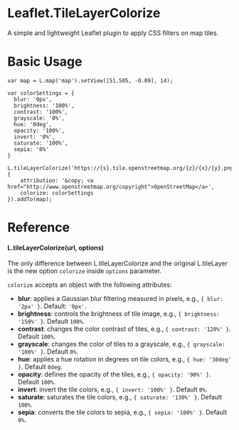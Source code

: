 # Leaflet.TileLayerColorize
A simple and lightweight Leaflet plugin to apply CSS filters on map tiles.

# Basic Usage
    var map = L.map('map').setView([51.505, -0.09], 14);
    
    var colorSettings = {
      blur: '0px',
      brightness: '100%',
      contrast: '100%',
      grayscale: '0%',
      hue: '0deg',
      opacity: '100%',
      invert: '0%',
      saturate: '100%',
      sepia: '0%'
    }

    L.tileLayerColorize('https://{s}.tile.openstreetmap.org/{z}/{x}/{y}.png', {
		attribution: '&copy; <a href="http://www.openstreetmap.org/copyright">OpenStreetMap</a>',
	    colorize: colorSettings
    }).addTo(map);
    
# Reference

#### L.tileLayerColorize(url, options)

The only difference between L.tileLayerColorize and the original L.tileLayer is the new option `colorize` inside `options` parameter. 

`colorize` accepts an object with the following attributes:
 - **blur**: applies a Gaussian blur filtering measured in pixels, e.g., `{ blur: '2px' }`. Default: `'0px'`.
 - **brightness**: controls the brightness of tile image, e.g., `{ brightness: '150%' }`. Default `100%`.
 - **contrast**: changes the color contrast of tiles, e.g., `{ contrast: '120%' }`. Default `100%`.
 - **grayscale**: changes the color of tiles to a grayscale, e.g., `{ grayscale: '100%' }`. Default `0%`.
 - **hue**: applies a hue rotation in degrees on tile colors, e.g., `{ hue: '30deg' }`. Default `0deg`.
 - **opacity**: defines the opacity of the tiles, e.g., `{ opacity: '90%' }`. Default `100%`.
 - **invert**: invert the tile colors, e.g., `{ invert: '100%' }`. Default `0%`.
 - **saturate**: saturates the tile colors, e.g., `{ saturate: '130%' }`. Default `100%`.
 - **sepia**: converts the tile colors to sepia, e.g., `{ sepia: '100%' }`. Default `0%`.
